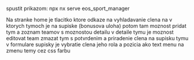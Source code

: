 spustit prikazom: npx nx serve eos_sport_manager

Na stranke home je tlacitko ktore odkaze na vyhladavanie clena na v ktorych tymoch je na supiske (bonusova uloha)
potom tam moznost pridat tym
a zoznam teamov s moznostou detailu
v detaile tymu je moznost editovat team zmazat tym s potvrdenim a priradenie clena na supisku tymu
v formulare supisky je vybratie clena jeho rola a pozicia ako text
menu na zmenu temy cez css farbu
